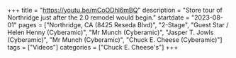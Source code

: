 +++
title = "https://youtu.be/mCoODhl6mBQ"
description = "Store tour of Northridge just after the 2.0 remodel would begin."
startdate = "2023-08-01"
pages = ["Northridge, CA (8425 Reseda Blvd)", "2-Stage", "Guest Star / Helen Henny (Cyberamic)", "Mr Munch (Cyberamic)", "Jasper T. Jowls (Cyberamic)", "Mr Munch (Cyberamic)", "Chuck E. Cheese (Cyberamic)"]
tags = ["Videos"]
categories = ["Chuck E. Cheese's"]
+++
